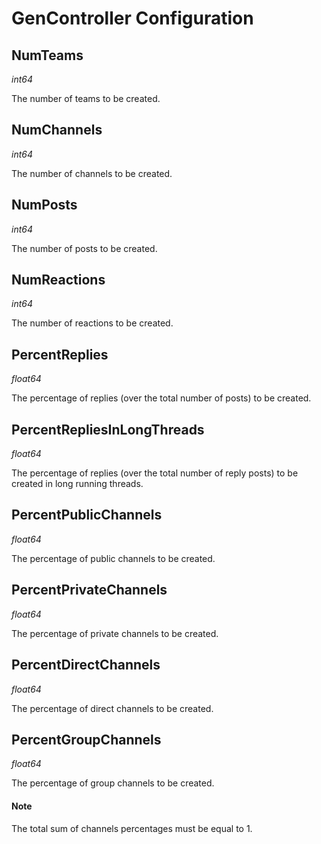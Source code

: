 # GenController Configuration

## NumTeams

*int64*

The number of teams to be created.

## NumChannels

*int64*

The number of channels to be created.

## NumPosts

*int64*

The number of posts to be created.

## NumReactions

*int64*

The number of reactions to be created.

## PercentReplies

*float64*

The percentage of replies (over the total number of posts) to be created.

## PercentRepliesInLongThreads

*float64*

The percentage of replies (over the total number of reply posts) to be created in long running threads.

## PercentPublicChannels

*float64*

The percentage of public channels to be created.

## PercentPrivateChannels

*float64*

The percentage of private channels to be created.

## PercentDirectChannels

*float64*

The percentage of direct channels to be created.

## PercentGroupChannels

*float64*

The percentage of group channels to be created.

#### Note

The total sum of channels percentages must be equal to 1.
